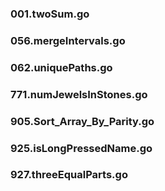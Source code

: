### 001.twoSum.go
### 056.mergeIntervals.go
### 062.uniquePaths.go
### 771.numJewelsInStones.go
### 905.Sort_Array_By_Parity.go 
### 925.isLongPressedName.go
### 927.threeEqualParts.go 
